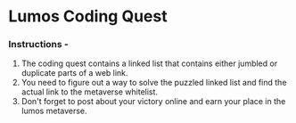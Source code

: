 # Lumos Coding Quest

### Instructions - 
1. The coding quest contains a linked list that contains either jumbled or duplicate parts of a web link.
2. You need to figure out a way to solve the puzzled linked list and find the actual link to the metaverse whitelist.
3. Don't forget to post about your victory online and earn your place in the lumos metaverse.
